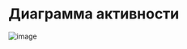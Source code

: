 # Диаграмма активности

![image](https://github.com/user-attachments/assets/5d6de7bc-aeae-480f-9d24-e3e75fa86860)

